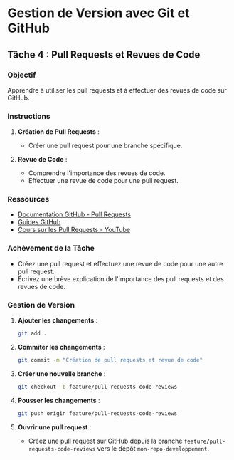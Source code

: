 
# Gestion de Version avec Git et GitHub

## Tâche 4 : Pull Requests et Revues de Code

### Objectif
Apprendre à utiliser les pull requests et à effectuer des revues de code sur GitHub.

### Instructions
1. **Création de Pull Requests** :
    - Créer une pull request pour une branche spécifique.

2. **Revue de Code** :
    - Comprendre l'importance des revues de code.
    - Effectuer une revue de code pour une pull request.

### Ressources
- [Documentation GitHub - Pull Requests](https://docs.github.com/en/pull-requests)
- [Guides GitHub](https://guides.github.com/)
- [Cours sur les Pull Requests - YouTube](https://www.youtube.com/watch?v=rgbCcBNZcdQ)

### Achèvement de la Tâche
- Créez une pull request et effectuez une revue de code pour une autre pull request.
- Écrivez une brève explication de l'importance des pull requests et des revues de code.

### Gestion de Version
1. **Ajouter les changements** :
    ```bash
    git add .
    ```

2. **Commiter les changements** :
    ```bash
    git commit -m "Création de pull requests et revue de code"
    ```

3. **Créer une nouvelle branche** :
    ```bash
    git checkout -b feature/pull-requests-code-reviews
    ```

4. **Pousser les changements** :
    ```bash
    git push origin feature/pull-requests-code-reviews
    ```

5. **Ouvrir une pull request** :
    - Créez une pull request sur GitHub depuis la branche `feature/pull-requests-code-reviews` vers le dépôt `mon-repo-developpement`.
